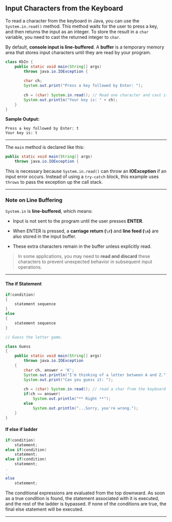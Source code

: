 
## Input Characters from the Keyboard

To read a character from the keyboard in Java, you can use the `System.in.read()` method. This method waits for the user to press a key, and then returns the input as an integer. To store the result in a `char` variable, you need to cast the returned integer to `char`.

By default, **console input is line-buffered**. A **buffer** is a temporary memory area that stores input characters until they are read by your program.

```java
class KbIn {
	public static void main(String[] args)
		throws java.io.IOException {
		
		char ch;
		System.out.print("Press a key followed by Enter: ");
		
		ch = (char) System.in.read(); // Read one character and cast it to char
		System.out.println("Your key is: " + ch);
	}
}
```

**Sample Output:**

```
Press a key followed by Enter: t
Your key is: t
```

---

The `main` method is declared like this:

```java
public static void main(String[] args)
	throws java.io.IOException {
```

This is necessary because `System.in.read()` can throw an **IOException** if an input error occurs. Instead of using a `try-catch` block, this example uses `throws` to pass the exception up the call stack.

---

### Note on Line Buffering

`System.in` is **line-buffered**, which means:

- Input is not sent to the program until the user presses **ENTER**.
    
- When ENTER is pressed, a **carriage return (`\r`)** and **line feed (`\n`)** are also stored in the input buffer.
    
- These extra characters remain in the buffer unless explicitly read.
    

> In some applications, you may need to **read and discard** these characters to prevent unexpected behavior in subsequent input operations.

---

#### The if Statement

```java
if(condition)
{
	statement sequence
}
else
{
	statement sequence
}
```

```java
// Guess the letter game.

class Guess 
{
	public static void main(String[] args)
		throws java.io.IOException 
	{
		char ch, answer = 'K';
		System.out.println("I'm thinking of a letter between A and Z.");
		System.out.print("Can you guess it: ");
		
		ch = (char) System.in.read(); // read a char from the keyboard
		if(ch == answer) 
			System.out.println("** Right **");
		else 
			System.out.println("...Sorry, you're wrong.");
	}
}
```

#### If else if ladder

```java
if(condition)
	statement;
else if(condition)
	statement;
else if(condition)
	statement;
.
.
else
	statement;
```

The conditional expressions are evaluated from the top downward. As soon as a true condition is found, the statement associated with it is executed, and the rest of the ladder is bypassed. If none of the conditions are true, the final else statement will be executed.

___
